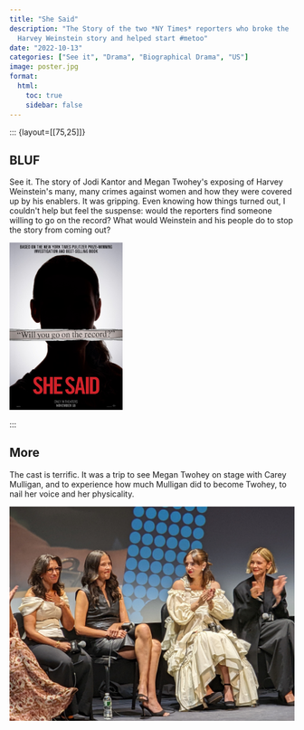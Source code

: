```yaml
---
title: "She Said"
description: "The Story of the two *NY Times* reporters who broke the
  Harvey Weinstein story and helped start #metoo"
date: "2022-10-13"
categories: ["See it", "Drama", "Biographical Drama", "US"]
image: poster.jpg
format:
  html:
    toc: true
    sidebar: false
---
```

::: {layout=[[75,25]]}
## BLUF

See it. The story of Jodi Kantor and Megan Twohey's exposing of Harvey
Weinstein's many, many crimes against women and how they were covered up
by his enablers. It was gripping. Even knowing how things turned out,
I couldn't help but feel the suspense: would the reporters find someone
willing to go on the record? What would Weinstein and his people do to
stop the story from coming out?

<img src="poster.jpg" width="200"/>

:::

## More

The cast is terrific. It was a trip to see Megan Twohey on stage with
Carey Mulligan, and to experience how much Mulligan did to become
Twohey, to nail her voice and her physicality.

![*Jodi Kantor, Megan Twohey, Zoe Kazan, and Carey Mulligan*](PXL_20221014_002733043.NIGHT.jpg)
